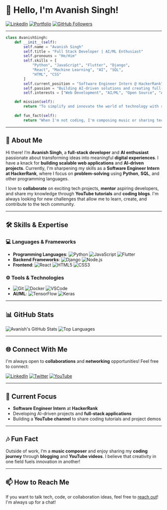 
# 👋 Hello, I'm Avanish Singh!

[![LinkedIn](https://img.shields.io/badge/LinkedIn-0077B5?style=for-the-badge&logo=linkedin&logoColor=white)](https://www.linkedin.com/in/avanishsinghengineer/)
[![Portfolio](https://img.shields.io/badge/Portfolio-Visit-blue?style=for-the-badge&logo=google-chrome&logoColor=white)](https://suryanshsk.netlify.app/)
[![GitHub Followers](https://img.shields.io/github/followers/suryanshsk?style=social)](https://github.com/suryanshsk)

---

```python
class AvanishSingh:
    def __init__(self):
        self.name = "Avanish Singh"
        self.title = "Full Stack Developer | AI/ML Enthusiast"
        self.pronouns = "He/Him"
        self.skills = [
            "Python", "JavaScript", "Flutter", "Django", 
            "React", "Machine Learning", "AI", "SQL", 
            "HTML", "CSS"
        ]
        self.current_position = "Software Engineer Intern @ HackerRank"
        self.passion = "Building AI-driven solutions and creating full-stack web applications"
        self.interests = ["Web Development", "AI/ML", "Open Source", "Automation"]

    def mission(self):
        return "To simplify and innovate the world of technology with scalable solutions."
    
    def fun_fact(self):
        return "When I'm not coding, I'm composing music or sharing tech insights on YouTube."
```

---

## 🌟 About Me

Hi there! I’m **Avanish Singh**, a **full-stack developer** and **AI enthusiast** passionate about transforming ideas into meaningful **digital experiences**. I have a knack for **building scalable web applications** and **AI-driven projects**. Currently, I'm sharpening my skills as a **Software Engineer Intern at HackerRank**, where I focus on **problem-solving** using **Python**, **SQL**, and other programming languages.

I love to **collaborate** on exciting tech projects, **mentor** aspiring developers, and share my knowledge through **YouTube tutorials** and **coding blogs**. I'm always looking for new challenges that allow me to learn, create, and contribute to the tech community.

---

## 🛠️ Skills & Expertise

### 💻 Languages & Frameworks
- **Programming Languages**: ![Python](https://img.shields.io/badge/Python-3670A0?style=for-the-badge&logo=python&logoColor=ffdd54) ![JavaScript](https://img.shields.io/badge/JavaScript-323330?style=for-the-badge&logo=javascript&logoColor=F7DF1E) ![Flutter](https://img.shields.io/badge/Flutter-02569B?style=for-the-badge&logo=flutter&logoColor=white)
- **Backend Frameworks**: ![Django](https://img.shields.io/badge/Django-092E20?style=for-the-badge&logo=django&logoColor=white) ![Node.js](https://img.shields.io/badge/Node.js-339933?style=for-the-badge&logo=nodedotjs&logoColor=white)
- **Frontend**: ![React](https://img.shields.io/badge/React-20232A?style=for-the-badge&logo=react&logoColor=61DAFB) ![HTML5](https://img.shields.io/badge/HTML5-E34F26?style=for-the-badge&logo=html5&logoColor=white) ![CSS3](https://img.shields.io/badge/CSS3-1572B6?style=for-the-badge&logo=css3&logoColor=white)

### ⚙️ Tools & Technologies
- ![Git](https://img.shields.io/badge/Git-F05032?style=for-the-badge&logo=git&logoColor=white) ![Docker](https://img.shields.io/badge/Docker-2496ED?style=for-the-badge&logo=docker&logoColor=white) ![VSCode](https://img.shields.io/badge/VS%20Code-007ACC?style=for-the-badge&logo=visual%20studio%20code&logoColor=white)
- **AI/ML**: ![TensorFlow](https://img.shields.io/badge/TensorFlow-FF6F00?style=for-the-badge&logo=tensorflow&logoColor=white) ![Keras](https://img.shields.io/badge/Keras-D00000?style=for-the-badge&logo=keras&logoColor=white)

---

## 📊 GitHub Stats

![Avanish's GitHub Stats](https://github-readme-stats.vercel.app/api?username=suryanshsk&show_icons=true&theme=radical)
![Top Languages](https://github-readme-stats.vercel.app/api/top-langs/?username=suryanshsk&layout=compact&theme=radical)

---

## 🌐 Connect With Me

I'm always open to **collaborations** and **networking** opportunities! Feel free to connect:

[![LinkedIn](https://img.shields.io/badge/LinkedIn-0077B5?style=for-the-badge&logo=linkedin&logoColor=white)](https://www.linkedin.com/in/avanishsinghengineer/)
[![Twitter](https://img.shields.io/badge/Twitter-1DA1F2?style=for-the-badge&logo=twitter&logoColor=white)](https://twitter.com/suryanshsk)
[![YouTube](https://img.shields.io/badge/YouTube-FF0000?style=for-the-badge&logo=youtube&logoColor=white)](https://www.youtube.com/channel/UC-YOUR-ID)

---

## 🔭 Current Focus

- **Software Engineer Intern** at **HackerRank**
- Developing AI-driven projects and **full-stack applications**
- Building a **YouTube channel** to share coding tutorials and project demos

---

## 🎶 Fun Fact

Outside of work, I’m a **music composer** and enjoy sharing my **coding journey** through **blogging** and **YouTube videos**. I believe that creativity in one field fuels innovation in another!

---

## 📫 How to Reach Me

If you want to talk tech, code, or collaboration ideas, feel free to [reach out](https://www.linkedin.com/in/avanishsinghengineer/)! I'm always up for a chat!
```
